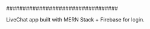 

################################## 

LiveChat app built with MERN Stack + Firebase for login.




